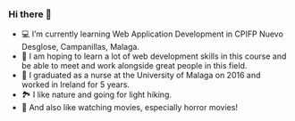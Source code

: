 ### Hi there 👋

- 💻 I’m currently learning Web Application Development in CPIFP Nuevo Desglose, Campanillas, Malaga.
- 🔮 I am hoping to learn a lot of web development skills in this course and be able to meet and work alongside great people in this field.
- 🏥 I graduated as a nurse at the University of Malaga on 2016 and worked in Ireland for 5 years.
- 🏞️ I like nature and going for light hiking.
- 👻 And also like watching movies, especially horror movies!
